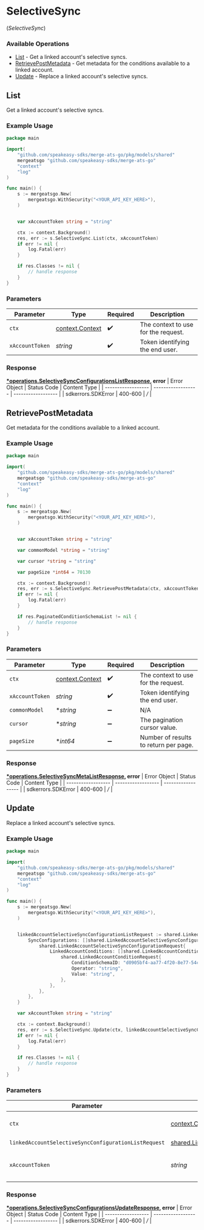 # SelectiveSync
(*SelectiveSync*)

### Available Operations

* [List](#list) - Get a linked account's selective syncs.
* [RetrievePostMetadata](#retrievepostmetadata) - Get metadata for the conditions available to a linked account.
* [Update](#update) - Replace a linked account's selective syncs.

## List

Get a linked account's selective syncs.

### Example Usage

```go
package main

import(
	"github.com/speakeasy-sdks/merge-ats-go/pkg/models/shared"
	mergeatsgo "github.com/speakeasy-sdks/merge-ats-go"
	"context"
	"log"
)

func main() {
    s := mergeatsgo.New(
        mergeatsgo.WithSecurity("<YOUR_API_KEY_HERE>"),
    )


    var xAccountToken string = "string"

    ctx := context.Background()
    res, err := s.SelectiveSync.List(ctx, xAccountToken)
    if err != nil {
        log.Fatal(err)
    }

    if res.Classes != nil {
        // handle response
    }
}
```

### Parameters

| Parameter                                             | Type                                                  | Required                                              | Description                                           |
| ----------------------------------------------------- | ----------------------------------------------------- | ----------------------------------------------------- | ----------------------------------------------------- |
| `ctx`                                                 | [context.Context](https://pkg.go.dev/context#Context) | :heavy_check_mark:                                    | The context to use for the request.                   |
| `xAccountToken`                                       | *string*                                              | :heavy_check_mark:                                    | Token identifying the end user.                       |


### Response

**[*operations.SelectiveSyncConfigurationsListResponse](../../pkg/models/operations/selectivesyncconfigurationslistresponse.md), error**
| Error Object       | Status Code        | Content Type       |
| ------------------ | ------------------ | ------------------ |
| sdkerrors.SDKError | 400-600            | */*                |

## RetrievePostMetadata

Get metadata for the conditions available to a linked account.

### Example Usage

```go
package main

import(
	"github.com/speakeasy-sdks/merge-ats-go/pkg/models/shared"
	mergeatsgo "github.com/speakeasy-sdks/merge-ats-go"
	"context"
	"log"
)

func main() {
    s := mergeatsgo.New(
        mergeatsgo.WithSecurity("<YOUR_API_KEY_HERE>"),
    )


    var xAccountToken string = "string"

    var commonModel *string = "string"

    var cursor *string = "string"

    var pageSize *int64 = 70130

    ctx := context.Background()
    res, err := s.SelectiveSync.RetrievePostMetadata(ctx, xAccountToken, commonModel, cursor, pageSize)
    if err != nil {
        log.Fatal(err)
    }

    if res.PaginatedConditionSchemaList != nil {
        // handle response
    }
}
```

### Parameters

| Parameter                                             | Type                                                  | Required                                              | Description                                           |
| ----------------------------------------------------- | ----------------------------------------------------- | ----------------------------------------------------- | ----------------------------------------------------- |
| `ctx`                                                 | [context.Context](https://pkg.go.dev/context#Context) | :heavy_check_mark:                                    | The context to use for the request.                   |
| `xAccountToken`                                       | *string*                                              | :heavy_check_mark:                                    | Token identifying the end user.                       |
| `commonModel`                                         | **string*                                             | :heavy_minus_sign:                                    | N/A                                                   |
| `cursor`                                              | **string*                                             | :heavy_minus_sign:                                    | The pagination cursor value.                          |
| `pageSize`                                            | **int64*                                              | :heavy_minus_sign:                                    | Number of results to return per page.                 |


### Response

**[*operations.SelectiveSyncMetaListResponse](../../pkg/models/operations/selectivesyncmetalistresponse.md), error**
| Error Object       | Status Code        | Content Type       |
| ------------------ | ------------------ | ------------------ |
| sdkerrors.SDKError | 400-600            | */*                |

## Update

Replace a linked account's selective syncs.

### Example Usage

```go
package main

import(
	"github.com/speakeasy-sdks/merge-ats-go/pkg/models/shared"
	mergeatsgo "github.com/speakeasy-sdks/merge-ats-go"
	"context"
	"log"
)

func main() {
    s := mergeatsgo.New(
        mergeatsgo.WithSecurity("<YOUR_API_KEY_HERE>"),
    )


    linkedAccountSelectiveSyncConfigurationListRequest := shared.LinkedAccountSelectiveSyncConfigurationListRequest{
        SyncConfigurations: []shared.LinkedAccountSelectiveSyncConfigurationRequest{
            shared.LinkedAccountSelectiveSyncConfigurationRequest{
                LinkedAccountConditions: []shared.LinkedAccountConditionRequest{
                    shared.LinkedAccountConditionRequest{
                        ConditionSchemaID: "d0905bf4-aa77-4f20-8e77-54c352acfe54",
                        Operator: "string",
                        Value: "string",
                    },
                },
            },
        },
    }

    var xAccountToken string = "string"

    ctx := context.Background()
    res, err := s.SelectiveSync.Update(ctx, linkedAccountSelectiveSyncConfigurationListRequest, xAccountToken)
    if err != nil {
        log.Fatal(err)
    }

    if res.Classes != nil {
        // handle response
    }
}
```

### Parameters

| Parameter                                                                                                                                  | Type                                                                                                                                       | Required                                                                                                                                   | Description                                                                                                                                |
| ------------------------------------------------------------------------------------------------------------------------------------------ | ------------------------------------------------------------------------------------------------------------------------------------------ | ------------------------------------------------------------------------------------------------------------------------------------------ | ------------------------------------------------------------------------------------------------------------------------------------------ |
| `ctx`                                                                                                                                      | [context.Context](https://pkg.go.dev/context#Context)                                                                                      | :heavy_check_mark:                                                                                                                         | The context to use for the request.                                                                                                        |
| `linkedAccountSelectiveSyncConfigurationListRequest`                                                                                       | [shared.LinkedAccountSelectiveSyncConfigurationListRequest](../../pkg/models/shared/linkedaccountselectivesyncconfigurationlistrequest.md) | :heavy_check_mark:                                                                                                                         | N/A                                                                                                                                        |
| `xAccountToken`                                                                                                                            | *string*                                                                                                                                   | :heavy_check_mark:                                                                                                                         | Token identifying the end user.                                                                                                            |


### Response

**[*operations.SelectiveSyncConfigurationsUpdateResponse](../../pkg/models/operations/selectivesyncconfigurationsupdateresponse.md), error**
| Error Object       | Status Code        | Content Type       |
| ------------------ | ------------------ | ------------------ |
| sdkerrors.SDKError | 400-600            | */*                |
